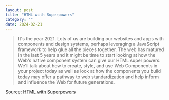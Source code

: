 ```yaml
---
layout: post
title: "HTML with Superpowers"
category: ""
date: 2024-02-21
---
```


>It's the year 2021. Lots of us are building our websites and apps with components and design systems, perhaps leveraging a JavaScript framework to help glue all the pieces together. The web has matured in the last 5 years and it might be time to start looking at how the Web's native component system can give our HTML super powers. We'll talk about how to create, style, and use Web Components in your project today as well as look at how the components you build today may offer a pathway to web standardization and help inform and influence the Web for future generations.

Source: [HTML with Superpowers](https://noti.st/davatron5000/k6N2LP/html-with-superpowers#syfchyT)
